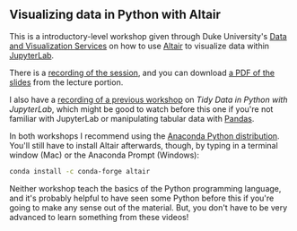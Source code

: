 ## Visualizing data in Python with Altair

This is a introductory-level workshop given through Duke University's 
[Data and Visualization Services](https://library.duke.edu/data) on how to use
[Altair](https://altair-viz.github.io/) to visualize data within 
[JupyterLab](https://jupyterlab.readthedocs.io/en/stable/).

There is a [recording of the session](https://library.capture.duke.edu/Panopto/Pages/Viewer.aspx?id=a4ff4635-fdcf-4006-ae19-a9d100ed1206),
and you can download [a PDF of the slides]() from the lecture portion.

I also have a [recording of a previous workshop](https://library.capture.duke.edu/Panopto/Pages/Viewer.aspx?id=d8a3efe2-48d7-4505-acd3-a943013c2442)
on *Tidy Data in Python with JupyterLab*, which might be good to watch before this one
if you're not familiar with JupyterLab or manipulating tabular data with [Pandas](https://pandas.pydata.org/).

In both workshops I recommend using the [Anaconda Python distribution](https://www.anaconda.com/distribution/). 
You'll still have to install Altair afterwards, though, by typing 
in a terminal window (Mac) or the Anaconda Prompt (Windows):

``` bash
conda install -c conda-forge altair
```

Neither workshop teach the basics of the Python programming language, and it's probably
helpful to have seen some Python before this if you're going to make any sense out of the 
material. But, you don't have to be very advanced to learn something from these videos!